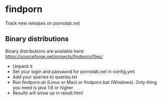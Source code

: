 findporn
=============

Track new releases on pornolab.net

Binary distributions
-------

Binary distributions are available here: https://sourceforge.net/projects/findporn/files/

* Unpack it
* Set your login and password for pornolab.net in config.yml
* Add your queries to queries.txt
* Run findporn.sh (Linux or Mac) or findporn.bat (Windows). Only thing you need is java 1.6 or higher
* Results will show up in result.html
